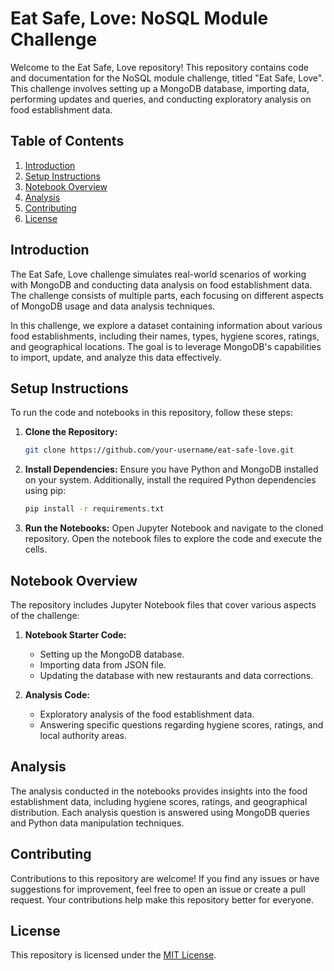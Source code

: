 # Eat Safe, Love: NoSQL Module Challenge

Welcome to the Eat Safe, Love repository! This repository contains code and documentation for the NoSQL module challenge, titled "Eat Safe, Love". This challenge involves setting up a MongoDB database, importing data, performing updates and queries, and conducting exploratory analysis on food establishment data.

## Table of Contents

1. [Introduction](#introduction)
2. [Setup Instructions](#setup-instructions)
3. [Notebook Overview](#notebook-overview)
4. [Analysis](#analysis)
5. [Contributing](#contributing)
6. [License](#license)

## Introduction

The Eat Safe, Love challenge simulates real-world scenarios of working with MongoDB and conducting data analysis on food establishment data. The challenge consists of multiple parts, each focusing on different aspects of MongoDB usage and data analysis techniques.

In this challenge, we explore a dataset containing information about various food establishments, including their names, types, hygiene scores, ratings, and geographical locations. The goal is to leverage MongoDB's capabilities to import, update, and analyze this data effectively.

## Setup Instructions

To run the code and notebooks in this repository, follow these steps:

1. **Clone the Repository:** 
   ```bash
   git clone https://github.com/your-username/eat-safe-love.git
   ```
2. **Install Dependencies:** 
   Ensure you have Python and MongoDB installed on your system. Additionally, install the required Python dependencies using pip:
   ```bash
   pip install -r requirements.txt
   ```
3. **Run the Notebooks:** 
   Open Jupyter Notebook and navigate to the cloned repository. Open the notebook files to explore the code and execute the cells.

## Notebook Overview

The repository includes Jupyter Notebook files that cover various aspects of the challenge:

1. **Notebook Starter Code:** 
   - Setting up the MongoDB database.
   - Importing data from JSON file.
   - Updating the database with new restaurants and data corrections.

2. **Analysis Code:** 
   - Exploratory analysis of the food establishment data.
   - Answering specific questions regarding hygiene scores, ratings, and local authority areas.

## Analysis

The analysis conducted in the notebooks provides insights into the food establishment data, including hygiene scores, ratings, and geographical distribution. Each analysis question is answered using MongoDB queries and Python data manipulation techniques.

## Contributing

Contributions to this repository are welcome! If you find any issues or have suggestions for improvement, feel free to open an issue or create a pull request. Your contributions help make this repository better for everyone.

## License

This repository is licensed under the [MIT License](LICENSE).

